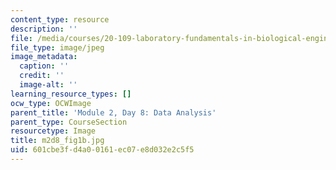 ```yaml
---
content_type: resource
description: ''
file: /media/courses/20-109-laboratory-fundamentals-in-biological-engineering-spring-2010/601cbe3fd4a00161ec07e8d032e2c5f5_m2d8_fig1b.jpg
file_type: image/jpeg
image_metadata:
  caption: ''
  credit: ''
  image-alt: ''
learning_resource_types: []
ocw_type: OCWImage
parent_title: 'Module 2, Day 8: Data Analysis'
parent_type: CourseSection
resourcetype: Image
title: m2d8_fig1b.jpg
uid: 601cbe3f-d4a0-0161-ec07-e8d032e2c5f5
---
```

